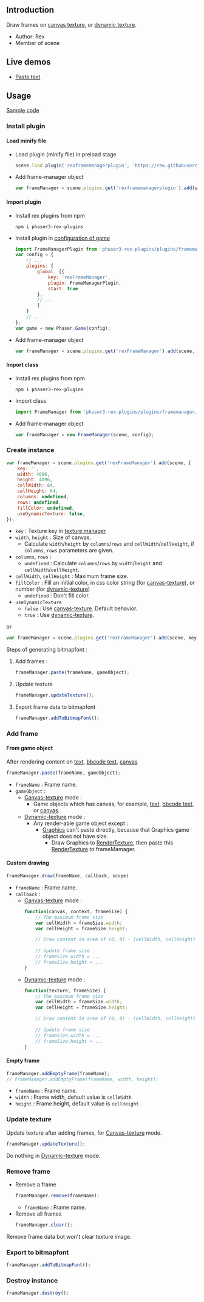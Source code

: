 ## Introduction

Draw frames on [canvas texture](canvas-texture.md), or [dynamic texture](dynamic-texture.md).

- Author: Rex
- Member of scene

## Live demos

- [Paste text](https://codepen.io/rexrainbow/pen/PoOXdwE)

## Usage

[Sample code](https://github.com/rexrainbow/phaser3-rex-notes/tree/master/examples/framemanager)

### Install plugin

#### Load minify file

- Load plugin (minify file) in preload stage
    ```javascript
    scene.load.plugin('rexframemanagerplugin', 'https://raw.githubusercontent.com/rexrainbow/phaser3-rex-notes/master/dist/rexframemanagerplugin.min.js', true);
    ```
- Add frame-manager object
    ```javascript
    var frameManager = scene.plugins.get('rexframemanagerplugin').add(scene, config);
    ```

#### Import plugin

- Install rex plugins from npm
    ```
    npm i phaser3-rex-plugins
    ```
- Install plugin in [configuration of game](game.md#configuration)
    ```javascript
    import FrameManagerPlugin from 'phaser3-rex-plugins/plugins/framemanager-plugin.js';
    var config = {
        // ...
        plugins: {
            global: [{
                key: 'rexFrameManager',
                plugin: FrameManagerPlugin,
                start: true
            },
            // ...
            ]
        }
        // ...
    };
    var game = new Phaser.Game(config);
    ```
- Add frame-manager object
    ```javascript
    var frameManager = scene.plugins.get('rexFrameManager').add(scene, config);
    ```

#### Import class

- Install rex plugins from npm
    ```
    npm i phaser3-rex-plugins
    ```
- Import class
    ```javascript
    import FrameManager from 'phaser3-rex-plugins/plugins/framemanager.js';
    ```
- Add frame-manager object
    ```javascript
    var frameManager = new FrameManager(scene, config);
    ```

### Create instance

```javascript
var frameManager = scene.plugins.get('rexFrameManager').add(scene, {
    key: '',
    width: 4096,
    height: 4096,
    cellWidth: 64,
    cellHeight: 64,
    columns: undefined,
    rows: undefined,
    fillColor: undefined,
    useDynamicTexture: false,
});
```

- `key` : Texture key in [texture manager](textures.md)
- `width`, `height` : Size of canvas.
    - Calculate `width`/`height` by `columns`/`rows` and `cellWidth`/`cellHeight`, if `columns`, `rows` parameters are given.
- `columns`, `rows` : 
    - `undefined` : Calculate `columns`/`rows` by `width`/`height` and `cellWidth`/`cellHeight`.
- `cellWidth`, `cellHeight` : Maximum frame size.
- `fillColor` : Fill an initial color, in css color string (for [canvas-texture](canvas-texture.md)), or number (for [dynamic-texture](dynamic-texture.md))
    - `undefined` : Don't fill color.
- `useDynamicTexture`
    - `false` : Use [canvas-texture](canvas-texture.md). Default behavior.
    - `true` : Use [dynamic-texture](dynamic-texture.md).


or

```javascript
var frameManager = scene.plugins.get('rexFrameManager').add(scene, key, width, height, cellWidth, cellHeight, fillColor, useDynamicTexture);
```

Steps of generating bitmapfont :

1. Add frames : 
   ```javascript
   frameManager.paste(frameName, gameObject);
   ```
2. Update texture
   ```javascript
   frameManager.updateTexture();
   ```
3. Export frame data to bitmapfont
   ```javascript
   frameManager.addToBitmapFont();
   ```

### Add frame

#### From game object

After rendering content on [text](text.md), [bbcode text](bbcodetext.md), [canvas](canvas.md)

```javascript
frameManager.paste(frameName, gameObject);
```

- `frameName` : Frame name.
- `gameObject` : 
    - [Canvas-texture](canvas-texture.md) mode :
        - Game objects which has canvas, for example, [text](text.md), [bbcode text](bbcodetext.md), or [canvas](canvas.md).
    - [Dynamic-texture](dynamic-texture.md) mode :
        -  Any render-able game object except :
            -  [Graphics](graphics.md) can't paste directly, because that Graphics game object does not have size. 
                - Draw Graphics to [RenderTexture](rendertexture.md), then paste this [RenderTexture](rendertexture.md) to frameMamager.


#### Custom drawing

```javascript
frameManager.draw(frameName, callback, scope)
```
- `frameName` : Frame name.
- `callback` : 
    - [Canvas-texture](canvas-texture.md) mode : 
        ```javascript
        function(canvas, context, frameSize) {
            // The maximum frame size
            var cellWidth = frameSize.width;
            var cellHeight = frameSize.height;
        
            // Draw content in area of (0, 0) - (cellWidth, cellHeight)
            
            // Update frame size
            // frameSize.width = ...
            // frameSize.height = ...
        }
        ```
    - [Dynamic-texture](dynamic-texture.md) mode :
        ```javascript
        function(texture, frameSize) {
            // The maximum frame size
            var cellWidth = frameSize.width;
            var cellHeight = frameSize.height;
        
            // Draw content in area of (0, 0) - (cellWidth, cellHeight)
            
            // Update frame size
            // frameSize.width = ...
            // frameSize.height = ...
        }
        ```


#### Empty frame

```javascript
frameManager.addEmptyFrame(frameName);
// frameManager.addEmptyFrame(frameName, width, height);
```

- `frameName` : Frame name.
- `width` : Frame width, default value is `cellWidth`
- `height` : Frame height, default value is `cellHeight`

### Update texture

Update texture after adding frames, for [Canvas-texture](canvas-texture.md) mode.

```javascript
frameManager.updateTexture();
```

Do nothing in [Dynamic-texture](dynamic-texture.md) mode.

### Remove frame

- Remove a frame
    ```javascript
    frameManager.remove(frameName);
    ```
    - `frameName` : Frame name.
- Remove all frames
    ```javascript
    frameManager.clear();
    ```

Remove frame data but won't clear texture image.

### Export to bitmapfont

```javascript
frameManager.addToBitmapFont();
```

### Destroy instance

```javascript
frameManager.destroy();
```